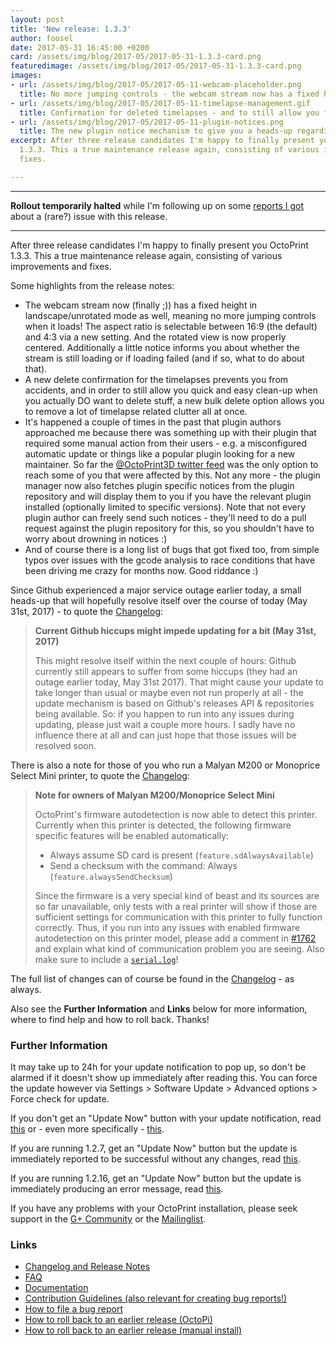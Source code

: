 ```yaml
---
layout: post
title: 'New release: 1.3.3'
author: foosel
date: 2017-05-31 16:45:00 +0200
card: /assets/img/blog/2017-05/2017-05-31-1.3.3-card.png
featuredimage: /assets/img/blog/2017-05/2017-05-31-1.3.3-card.png
images:
- url: /assets/img/blog/2017-05/2017-05-11-webcam-placeholder.png
  title: No more jumping controls - the webcam stream now has a fixed height with adjustable aspect ratio.
- url: /assets/img/blog/2017-05/2017-05-11-timelapse-management.gif
  title: Confirmation for deleted timelapses - and to still allow you fast deletions of multiple timelapses a new bulk delete feature.
- url: /assets/img/blog/2017-05/2017-05-11-plugin-notices.png
  title: The new plugin notice mechanism to give you a heads-up regarding any important issues with your installed plugins.
excerpt: After three release candidates I'm happy to finally present you OctoPrint
  1.3.3. This a true maintenance release again, consisting of various improvements and
  fixes.

---
```


---

**Rollout temporarily halted** while I'm following up on some
[reports I got](https://github.com/foosel/OctoPrint/issues/1942)
about a (rare?) issue with this release.

---

After three release candidates I'm happy to finally present you OctoPrint
1.3.3. This a true maintenance release again, consisting of various improvements and
fixes.

Some highlights from the release notes:

  * The webcam stream now (finally ;)) has a fixed height in landscape/unrotated
    mode as well, meaning no more jumping controls when it
    loads! The aspect ratio is selectable between 16:9 (the default)
    and 4:3 via a new setting. And the rotated view is now properly
    centered. Additionally a little notice informs you about whether the
    stream is still loading or if loading failed (and if so, what to
    do about that).
  * A new delete confirmation for the timelapses prevents you from
    accidents, and in order to still allow you quick and easy clean-up
    when you actually DO want to delete stuff, a new bulk delete option
    allows you to remove a lot of timelapse related clutter all at once.
  * It's happened a couple of times in the past that plugin authors
    approached me because there was something up with their plugin that
    required some manual action from their users - e.g. a misconfigured
    automatic update or things like a popular plugin looking for a new
    maintainer. So far the [@OctoPrint3D twitter feed](https://twitter.com/OctoPrint3D)
    was the only option to reach some of you that were affected by this.
    Not any more - the plugin manager now also fetches plugin specific
    notices from the plugin repository and will display them to you if
    you have the relevant plugin installed (optionally limited to
    specific versions). Note that not every plugin author
    can freely send such notices - they'll need to do a pull request
    against the plugin repository for this, so you shouldn't have to
    worry about drowning in notices :)
  * And of course there is a long list of bugs that got fixed too, from
    simple typos over issues with the gcode analysis to race conditions
    that have been driving me crazy for months now. Good riddance :)

Since Github experienced a major service outage earlier today, a small
heads-up that will hopefully resolve itself over the course of today
(May 31st, 2017) - to quote the [Changelog](https://github.com/foosel/OctoPrint/releases/tag/1.3.3):

> **Current Github hiccups might impede updating for a bit (May 31st, 2017)**
>
> This might resolve itself within the next couple of hours: Github currently still appears to suffer from some hiccups (they had an outage earlier today, May 31st 2017). That might cause your update to take longer than usual or maybe even not run properly at all - the update mechanism is based on Github's releases API & repositories being available. So: if you happen to run into any issues during updating, please just wait a couple more hours. I sadly have no influence there at all and can just hope that those issues will be resolved soon.

There is also a note for those of you who run a Malyan M200 or
Monoprice Select Mini printer, to quote the
[Changelog](https://github.com/foosel/OctoPrint/releases/tag/1.3.3):

> **Note for owners of Malyan M200/Monoprice Select Mini**
>
> OctoPrint's firmware autodetection is now able to detect this printer. Currently when this printer is detected, the following firmware specific features will be enabled automatically:
>
>   * Always assume SD card is present (`feature.sdAlwaysAvailable`)
>   * Send a checksum with the command: Always (`feature.alwaysSendChecksum`)
>
> Since the firmware is a very special kind of beast and its sources are so far unavailable, only tests with a real printer will show if those are sufficient settings for communication with this printer to fully function correctly. Thus, if you run into any issues with enabled firmware autodetection on this printer model, please add a comment in [#1762](https://github.com/foosel/OctoPrint/issues/1762) and explain what kind of communication problem you are seeing. Also make sure to include a [`serial.log`](https://github.com/foosel/OctoPrint/blob/master/CONTRIBUTING.md#where-can-i-find-those-log-files-you-keep-talking-about)!

The full list of changes can of course be found in the
[Changelog](https://github.com/foosel/OctoPrint/releases/tag/1.3.3) - as always.

Also see the **Further Information** and **Links** below for more information,
where to find help and how to roll back. Thanks!

### Further Information

It may take up to 24h for your update notification to pop up, so don't 
be alarmed if it doesn't show up immediately after reading this. You
can force the update however via Settings > Software Update > 
Advanced options > Force check for update.

If you don't get an "Update Now" button with your update notification, 
read [this](https://github.com/foosel/OctoPrint/wiki/Plugin:-Software-Update#making-octoprint-updateable-on-existing-installations)
or - even more specifically - [this](https://github.com/foosel/OctoPrint/wiki/Plugin:-Software-Update#octoprint--125).

If you are running 1.2.7, get an "Update Now" button but the update is immediately 
reported to be successful without any changes, read 
[this](https://github.com/foosel/OctoPrint/wiki/FAQ#im-running-127-i-tried-to-update-to-a-newer-version-via-the-software-update-plugin-but-im-still-on-127-after-restart).

If you are running 1.2.16, get an "Update Now" button but the update is immediately
producing an error message, read [this](https://github.com/foosel/OctoPrint/wiki/FAQ#im-running-1216-i-tried-to-update-to-a-newer-version-via-the-software-update-plugin-but-i-get-an-error).

If you have any problems with your OctoPrint installation, please seek 
support in the [G+ Community](https://plus.google.com/communities/102771308349328485741)
or the [Mailinglist](https://groups.google.com/group/octoprint). 

### Links

  * [Changelog and Release Notes](https://github.com/foosel/OctoPrint/releases/tag/1.3.3)
  * [FAQ](https://github.com/foosel/OctoPrint/wiki/FAQ)
  * [Documentation](http://docs.octoprint.org/)
  * [Contribution Guidelines (also relevant for creating bug reports!)](https://github.com/foosel/OctoPrint/blob/master/CONTRIBUTING.md)
  * [How to file a bug report](https://github.com/foosel/OctoPrint/blob/master/CONTRIBUTING.md#how-to-file-a-bug-report)
  * [How to roll back to an earlier release (OctoPi)](https://github.com/foosel/OctoPrint/wiki/FAQ#how-can-i-revert-to-an-older-version-of-the-octoprint-installation-on-my-octopi-image)
  * [How to roll back to an earlier release (manual install)](https://github.com/foosel/OctoPrint/wiki/FAQ#how-can-i-roll-back-to-an-earlier-version-after-an-update)

